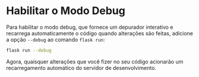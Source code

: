 # Habilitar o Modo Debug

Para habilitar o modo debug, que fornece um depurador interativo e recarrega automaticamente o código quando alterações são feitas, adicione a opção `--debug` ao comando `flask run`:

```bash
flask run --debug
```

Agora, quaisquer alterações que você fizer no seu código acionarão um recarregamento automático do servidor de desenvolvimento.
